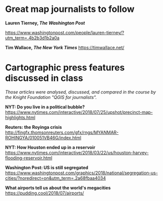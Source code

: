 



Great map journalists to follow
================================

**Lauren Tierney, *The Washington Post***

<https://www.washingtonpost.com/people/lauren-tierney/?utm_term=.4b2b3d1b2a0a>

**Tim Wallace, *The New York Times***
<https://timwallace.net/>

Cartographic press features discussed in class
===============================================

*Those articles were analysed, discussed, and compared in the course by the Knight Foundation "QGIS for journalists".*


**NYT: Do you live in a political bubble?**
<https://www.nytimes.com/interactive/2018/07/25/upshot/precinct-map-highlights.html>

**Reuters: the Royinga crisis** <http://fingfx.thomsonreuters.com/gfx/rngs/MYANMAR-ROHINGYA/010051VB46G/index.html>

**NYT: How Houston ended up in a reservoir**
<https://www.nytimes.com/interactive/2018/03/22/us/houston-harvey-flooding-reservoir.html>

**Washington Post: US is still segregated**
<https://www.washingtonpost.com/graphics/2018/national/segregation-us-cities/?noredirect=on&utm_term=.2a68fbaa4034>

**What airports tell us about the world's megacities**
<https://pudding.cool/2018/07/airports/>